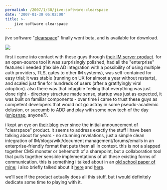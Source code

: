 ```yaml
---
permalink: /2007/1/30/jive-software-clearspace
date: '2007-01-30 06:02:00'
title: >-
    jive software clearspace
---
```


jive software
"[clearspace](http://www.jivesoftware.com/products/clearspace/ "clearspace")"
finally went beta, and is available for download.

<img src="/assets/2007/8/27/logo_clearspace.gif" data-hspace="10" data-align="right" />

first i came into contact with these guys through [their IM server
product](http://www.jivesoftware.com/products/im/ "wildfire IM server").
for an open-source tool it was surprisingly polished, had all the
"enterprise" features i needed (flexible AD integration with a
possibility of using multiple auth providers, TLS, gates to other IM
systems), was self-contained for easy trial; it was stable (running on
UX for almost a year without restarts), and scaled just fine for
hundreds of users (after a gratifyingly viral adoption). also there was
that intagible feeling that everything was just done right - directory
structure made sense, startup was just as expected, it was built on
familiar components - over time i came to trust these guys as competent
developers that would not go astray in some pseudo-academic delusion, or
succumb to ADD and play with some new tech of the day
([snipsnap](http://snipsnap.org/ "snipsnap"), anyone?).

i kept an eye on [their
blog](http://www.jivesoftware.com/blog/ "jive software blog") ever since
the initial announcement of "clearspace" product. it seems to address
exactly the stuff i have been talking about for years - no stunning
revelations, just a simple clean integration of IM/blogs/wiki/document
management/forums/emails in an enterprise-friendly format that puts them
all in context. this is not a slapped together CMS monster or behemoth
of a sharepoint, but a collaboration tool that pulls together sensible
implementations of all these existing forms of communication. this is
something i talked about in an [old school paper of
mine](http://body.splitbody.com/wiki/body/space/school/capstone/topics/collaborative+tools+for+software+development/paper.pdf "old school paper on collaborative tools");
i also briefly talked about it
[here](/articles/2006/09/04/why-wiki "why wiki?") and
[here](/articles/2006/12/17/why-wiki-continued "why wiki? continued").

we'll see if the product actually does all this stuff, but i would
definitely dedicate some time to playing with it.
